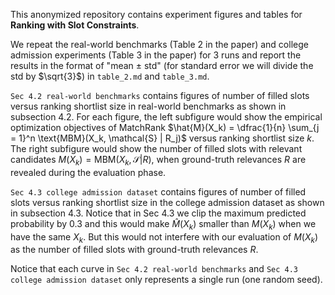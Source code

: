 This anonymized repository contains experiment figures and tables for **Ranking with Slot Constraints**.

We repeat the real-world benchmarks (Table 2 in the paper) and college admission experiments (Table 3 in the paper) for 3 runs and report the results in the format of "mean $\pm$ std" (for standard error we will divide the std by $\sqrt{3}$) in ``table_2.md`` and ``table_3.md``.

``Sec 4.2 real-world benchmarks`` contains figures of number of filled slots versus ranking shortlist size in real-world benchmarks as shown in subsection 4.2. For each figure, the left subfigure would show the empirical optimization objectives of MatchRank $\hat{M}(X_k) = \dfrac{1}{n} \sum_{j = 1}^n \text{MBM}(X_k, \mathcal{S} | R_j)$ versus ranking shortlist size $k$. The right subfigure would show the number of filled slots with relevant candidates $M(X_k) = \text{MBM}(X_k, \mathcal{S} | R)$, when ground-truth relevances $R$ are revealed during the evaluation phase. 

``Sec 4.3 college admission dataset`` contains figures of number of filled slots versus ranking shortlist size in the college admission dataset as shown in subsection 4.3. Notice that in Sec 4.3 we clip the maximum predicted probability by 0.3 and this would make $\hat{M}(X_k)$ smaller than $M(X_k)$ when we have the same $X_k$. But this would not interfere with our evaluation of $M(X_k)$ as the number of filled slots with ground-truth relevances $R$.

Notice that each curve in ``Sec 4.2 real-world benchmarks`` and ``Sec 4.3 college admission dataset`` only represents a single run (one random seed). 